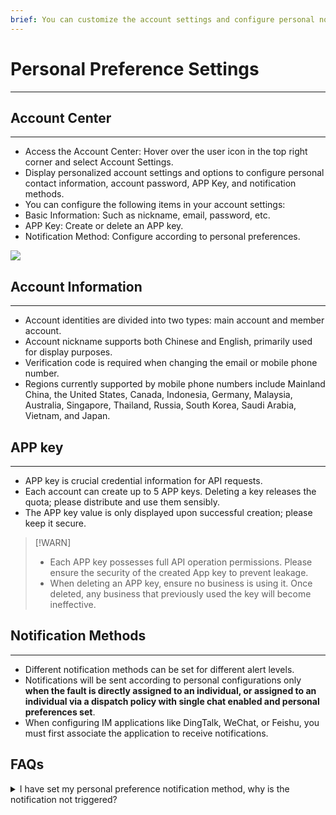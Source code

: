 ```yaml
---
brief: You can customize the account settings and configure personal notification methods
---
```


# Personal Preference Settings

---

## Account Center
---
- Access the Account Center: Hover over the user icon in the top right corner and select Account Settings.
- Display personalized account settings and options to configure personal contact information, account password, APP Key, and notification methods.
- You can configure the following items in your account settings:
- Basic Information: Such as nickname, email, password, etc.
- APP Key: Create or delete an APP key.
- Notification Method: Configure according to personal preferences.

![](https://fcdoc.github.io/img/CqPJGldQsfI5kyyYGAFno50wbTJB4VV0Wz4Hb8IqXpc.avif)

## Account Information
---
- Account identities are divided into two types: main account and member account.
- Account nickname supports both Chinese and English, primarily used for display purposes.
- Verification code is required when changing the email or mobile phone number.
- Regions currently supported by mobile phone numbers include Mainland China, the United States, Canada, Indonesia, Germany, Malaysia, Australia, Singapore, Thailand, Russia, South Korea, Saudi Arabia, Vietnam, and Japan.

## APP key
---
- APP key is crucial credential information for API requests.
- Each account can create up to 5 APP keys. Deleting a key releases the quota; please distribute and use them sensibly.
- The APP key value is only displayed upon successful creation; please keep it secure.

> [!WARN]
> - Each APP key possesses full API operation permissions. Please ensure the security of the created App key to prevent leakage.
> - When deleting an APP key, ensure no business is using it. Once deleted, any business that previously used the key will become ineffective.

## Notification Methods
---
- Different notification methods can be set for different alert levels.
- Notifications will be sent according to personal configurations only **when the fault is directly assigned to an individual, or assigned to an individual via a dispatch policy with single chat enabled and personal preferences set**.
- When configuring IM applications like DingTalk, WeChat, or Feishu, you must first associate the application to receive notifications.


## FAQs

<details><summary>I have set my personal preference notification method, why is the notification not triggered?</summary> Flashduty How to dispatch people and notify them only depends on the settings of the dispatch policy. This means that if you do not set a dispatch policy, there will be no notification when a failure occurs.<p> Secondly, the dispatch strategy single chat notification channel supports two settings, one is "follow personal preferences" and the other is "follow unified settings". Only in the "Follow personal preferences" setting, notifications will be personalized according to your settings. If you select "Follow unified settings", everyone will be notified according to this setting, rather than each person's preference.</p><p> Go to Collaboration Space Details = > Policy to view your specific settings.</p></details>